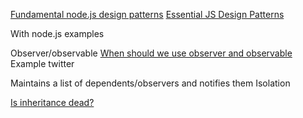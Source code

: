 [Fundamental node.js design patterns](https://blog.risingstack.com/fundamental-node-js-design-patterns/)
[Essential JS Design Patterns](https://addyosmani.com/resources/essentialjsdesignpatterns/book/)

With node.js examples

Observer/observable
[When should we use observer and observable](http://stackoverflow.com/questions/13744450/when-should-we-use-observer-and-observable)
Example twitter

Maintains a list of dependents/observers and notifies them
Isolation

[Is inheritance dead?](https://dzone.com/articles/is-inheritance-dead)
